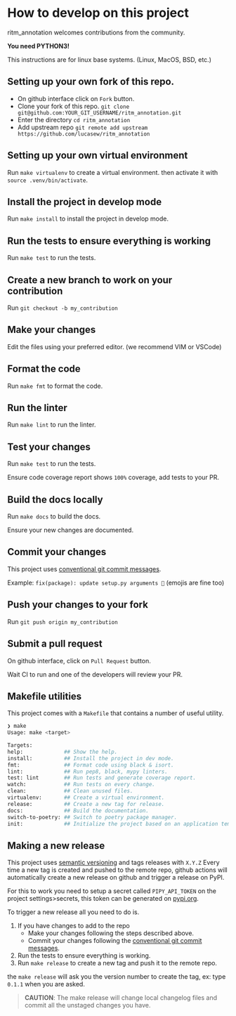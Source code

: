 # How to develop on this project

ritm_annotation welcomes contributions from the community.

**You need PYTHON3!**

This instructions are for linux base systems. (Linux, MacOS, BSD, etc.)
## Setting up your own fork of this repo.

- On github interface click on `Fork` button.
- Clone your fork of this repo. `git clone git@github.com:YOUR_GIT_USERNAME/ritm_annotation.git`
- Enter the directory `cd ritm_annotation`
- Add upstream repo `git remote add upstream https://github.com/lucasew/ritm_annotation`

## Setting up your own virtual environment

Run `make virtualenv` to create a virtual environment.
then activate it with `source .venv/bin/activate`.

## Install the project in develop mode

Run `make install` to install the project in develop mode.

## Run the tests to ensure everything is working

Run `make test` to run the tests.

## Create a new branch to work on your contribution

Run `git checkout -b my_contribution`

## Make your changes

Edit the files using your preferred editor. (we recommend VIM or VSCode)

## Format the code

Run `make fmt` to format the code.

## Run the linter

Run `make lint` to run the linter.

## Test your changes

Run `make test` to run the tests.

Ensure code coverage report shows `100%` coverage, add tests to your PR.

## Build the docs locally

Run `make docs` to build the docs.

Ensure your new changes are documented.

## Commit your changes

This project uses [conventional git commit messages](https://www.conventionalcommits.org/en/v1.0.0/).

Example: `fix(package): update setup.py arguments 🎉` (emojis are fine too)

## Push your changes to your fork

Run `git push origin my_contribution`

## Submit a pull request

On github interface, click on `Pull Request` button.

Wait CI to run and one of the developers will review your PR.
## Makefile utilities

This project comes with a `Makefile` that contains a number of useful utility.

```bash 
❯ make
Usage: make <target>

Targets:
help:             ## Show the help.
install:          ## Install the project in dev mode.
fmt:              ## Format code using black & isort.
lint:             ## Run pep8, black, mypy linters.
test: lint        ## Run tests and generate coverage report.
watch:            ## Run tests on every change.
clean:            ## Clean unused files.
virtualenv:       ## Create a virtual environment.
release:          ## Create a new tag for release.
docs:             ## Build the documentation.
switch-to-poetry: ## Switch to poetry package manager.
init:             ## Initialize the project based on an application template.
```

## Making a new release

This project uses [semantic versioning](https://semver.org/) and tags releases with `X.Y.Z`
Every time a new tag is created and pushed to the remote repo, github actions will
automatically create a new release on github and trigger a release on PyPI.

For this to work you need to setup a secret called `PIPY_API_TOKEN` on the project settings>secrets, 
this token can be generated on [pypi.org](https://pypi.org/account/).

To trigger a new release all you need to do is.

1. If you have changes to add to the repo
    * Make your changes following the steps described above.
    * Commit your changes following the [conventional git commit messages](https://www.conventionalcommits.org/en/v1.0.0/).
2. Run the tests to ensure everything is working.
4. Run `make release` to create a new tag and push it to the remote repo.

the `make release` will ask you the version number to create the tag, ex: type `0.1.1` when you are asked.

> **CAUTION**:  The make release will change local changelog files and commit all the unstaged changes you have.
